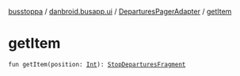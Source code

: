 [busstoppa](../../index.md) / [danbroid.busapp.ui](../index.md) / [DeparturesPagerAdapter](index.md) / [getItem](./get-item.md)

# getItem

`fun getItem(position: `[`Int`](https://kotlinlang.org/api/latest/jvm/stdlib/kotlin/-int/index.html)`): `[`StopDeparturesFragment`](../-stop-departures-fragment/index.md)